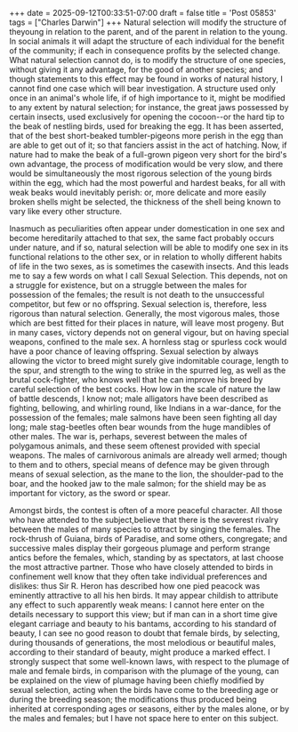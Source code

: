+++
date = 2025-09-12T00:33:51-07:00
draft = false
title = 'Post 05853'
tags = ["Charles Darwin"]
+++
Natural selection will modify the structure of theyoung in relation to the parent, and of the parent in relation to the young. In social animals it will adapt the structure of each individual for the benefit of the community; if each in consequence profits by the selected change. What natural selection cannot do, is to modify the structure of one species, without giving it any advantage, for the good of another species; and though statements to this effect may be found in works of natural history, I cannot find one case which will bear investigation. A structure used only once in an animal's whole life, if of high importance to it, might be modified to any extent by natural selection; for instance, the great jaws possessed by certain insects, used exclusively for opening the cocoon--or the hard tip to the beak of nestling birds, used for breaking the egg. It has been asserted, that of the best short-beaked tumbler-pigeons more perish in the egg than are able to get out of it; so that fanciers assist in the act of hatching. Now, if nature had to make the beak of a full-grown pigeon very short for the bird's own advantage, the process of modification would be very slow, and there would be simultaneously the most rigorous selection of the young birds within the egg, which had the most powerful and hardest beaks, for all with weak beaks would inevitably perish: or, more delicate and more easily broken shells might be selected, the thickness of the shell being known to vary like every other structure.

Inasmuch as peculiarities often appear under domestication in one sex and become hereditarily attached to that sex, the same fact probably occurs under nature, and if so, natural selection will be able to modify one sex in its functional relations to the other sex, or in relation to wholly different habits of life in the two sexes, as is sometimes the casewith insects. And this leads me to say a few words on what I call Sexual Selection. This depends, not on a struggle for existence, but on a struggle between the males for possession of the females; the result is not death to the unsuccessful competitor, but few or no offspring. Sexual selection is, therefore, less rigorous than natural selection. Generally, the most vigorous males, those which are best fitted for their places in nature, will leave most progeny. But in many cases, victory depends not on general vigour, but on having special weapons, confined to the male sex. A hornless stag or spurless cock would have a poor chance of leaving offspring. Sexual selection by always allowing the victor to breed might surely give indomitable courage, length to the spur, and strength to the wing to strike in the spurred leg, as well as the brutal cock-fighter, who knows well that he can improve his breed by careful selection of the best cocks. How low in the scale of nature the law of battle descends, I know not; male alligators have been described as fighting, bellowing, and whirling round, like Indians in a war-dance, for the possession of the females; male salmons have been seen fighting all day long; male stag-beetles often bear wounds from the huge mandibles of other males. The war is, perhaps, severest between the males of polygamous animals, and these seem oftenest provided with special weapons. The males of carnivorous animals are already well armed; though to them and to others, special means of defence may be given through means of sexual selection, as the mane to the lion, the shoulder-pad to the boar, and the hooked jaw to the male salmon; for the shield may be as important for victory, as the sword or spear.

Amongst birds, the contest is often of a more peaceful character. All those who have attended to the subject,believe that there is the severest rivalry between the males of many species to attract by singing the females. The rock-thrush of Guiana, birds of Paradise, and some others, congregate; and successive males display their gorgeous plumage and perform strange antics before the females, which, standing by as spectators, at last choose the most attractive partner. Those who have closely attended to birds in confinement well know that they often take individual preferences and dislikes: thus Sir R. Heron has described how one pied peacock was eminently attractive to all his hen birds. It may appear childish to attribute any effect to such apparently weak means: I cannot here enter on the details necessary to support this view; but if man can in a short time give elegant carriage and beauty to his bantams, according to his standard of beauty, I can see no good reason to doubt that female birds, by selecting, during thousands of generations, the most melodious or beautiful males, according to their standard of beauty, might produce a marked effect. I strongly suspect that some well-known laws, with respect to the plumage of male and female birds, in comparison with the plumage of the young, can be explained on the view of plumage having been chiefly modified by sexual selection, acting when the birds have come to the breeding age or during the breeding season; the modifications thus produced being inherited at corresponding ages or seasons, either by the males alone, or by the males and females; but I have not space here to enter on this subject.
